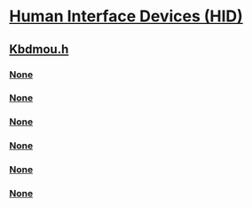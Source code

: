 # [Human Interface Devices (HID)](../_hid/index.md)
## [Kbdmou.h](index.md)
### [None](../kbdmou/nc-kbdmou-pservice_callback_routine.md)
### [None](../kbdmou/ni-kbdmou-ioctl_internal_keyboard_connect.md)
### [None](../kbdmou/ni-kbdmou-ioctl_internal_keyboard_disconnect.md)
### [None](../kbdmou/ni-kbdmou-ioctl_internal_mouse_connect.md)
### [None](../kbdmou/ni-kbdmou-ioctl_internal_mouse_disconnect.md)
### [None](../kbdmou/ns-kbdmou-_connect_data.md)
